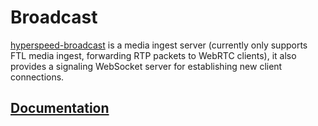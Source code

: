 # Broadcast

[hyperspeed-broadcast](https://gitlab.insrt.uk/insert/project-hyperspeed/-/tree/master/crates/broadcast) is a media ingest server (currently only supports FTL media ingest, forwarding RTP packets to WebRTC clients), it also provides a signaling WebSocket server for establishing new client connections.

## [Documentation](https://hyperspeed.cli.rs/components/broadcast)
